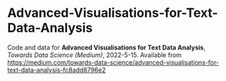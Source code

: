 # Advanced-Visualisations-for-Text-Data-Analysis

Code and data for **Advanced Visualisations for Text Data Analysis**, *Towards Data Science (Medium)*, 2022-5-15. Available from https://medium.com/towards-data-science/advanced-visualisations-for-text-data-analysis-fc8add8796e2
